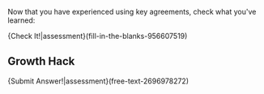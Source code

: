 Now that you have experienced using key agreements, check what you've learned:

{Check It!|assessment}(fill-in-the-blanks-956607519)



## Growth Hack
{Submit Answer!|assessment}(free-text-2696978272)
